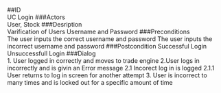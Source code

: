 ##ID  
	UC Login
###Actors	
	User, Stock
###Desription	
	Varification of Users Username and Password 
###Preconditions	
	The user inputs the correct username and password
	The user inputs the incorrect username and password
###Postcondition	Successful Login
	Unsuccessfull Login
###Dialog	
	1. User logged in correctly and moves to trade engine
	2.User logs in incorrectly and is givin an Error message 
	2.1 Incorect log in is logged 
	2.1.1 User returns to log in screen for another attempt
	3. User is incorrect to many times and is locked out for a specific amount of time
